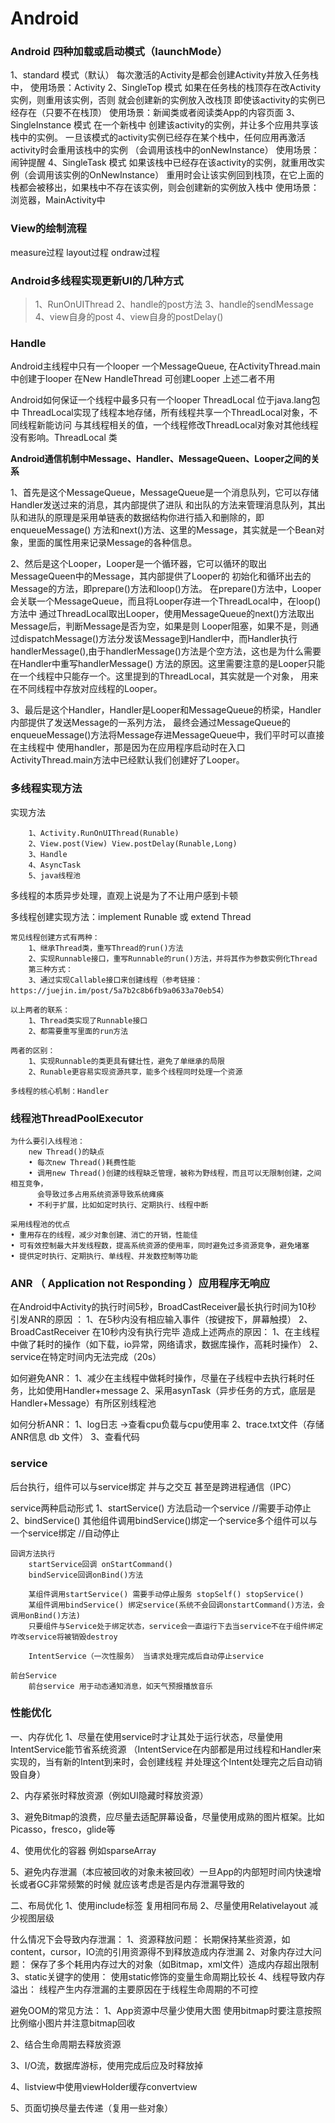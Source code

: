 # Android
### Android 四种加载或启动模式（launchMode）
1、standard 模式（默认）
        每次激活的Activity是都会创建Activity并放入任务栈中，
        使用场景：Activity
2、SingleTop 模式
        如果在任务栈的栈顶存在改Activity实例，则重用该实例，否则 就会创建新的实例放入改栈顶
        即使该activity的实例已经存在（只要不在栈顶）
        使用场景：新闻类或者阅读类App的内容页面
3、SingleInstance 模式
        在一个新栈中 创建该activity的实例，并让多个应用共享该栈中的实例。
        一旦该模式的activity实例已经存在某个栈中，任何应用再激活activity时会重用该栈中的实例
        （会调用该栈中的onNewInstance）
        使用场景：闹钟提醒
4、SingleTask 模式
        如果该栈中已经存在该activity的实例，就重用改实例（会调用该实例的OnNewInstance）
        重用时会让该实例回到栈顶，在它上面的栈都会被移出，如果栈中不存在该实例，则会创建新的实例放入栈中
        使用场景：浏览器，MainActivity中
### View的绘制流程
measure过程
layout过程
ondraw过程
### Android多线程实现更新UI的几种方式
> 1、RunOnUIThread
> 2、handle的post方法
> 3、handle的sendMessage
> 4、view自身的post 
> 4、view自身的postDelay() 
### Handle
Android主线程中只有一个looper 一个MessageQueue,
    在ActivityThread.main中创建于looper
    在New HandleThread 可创建Looper 
    上述二者不用
    
Android如何保证一个线程中最多只有一个looper
    ThreadLocal 位于java.lang包中
    ThreadLocal实现了线程本地存储，所有线程共享一个ThreadLocal对象，不同线程新能访问
    与其线程相关的值，一个线程修改ThreadLocal对象对其他线程没有影响。ThreadLocal 类
    
**Android通信机制中Message、Handler、MessageQueen、Looper之间的关系**
    
1、首先是这个MessageQueue，MessageQueue是一个消息队列，它可以存储Handler发送过来的消息，其内部提供了进队
       和出队的方法来管理消息队列，其出队和进队的原理是采用单链表的数据结构你进行插入和删除的，即enqueueMessage()
       方法和next()方法、这里的Message，其实就是一个Bean对象，里面的属性用来记录Message的各种信息。
       
2、然后是这个Looper，Looper是一个循环器，它可以循环的取出MessageQueen中的Message，其内部提供了Looper的
       初始化和循环出去的Message的方法，即prepare()方法和loop()方法。
       在prepare()方法中，Looper会关联一个MessageQueue，而且将Looper存进一个ThreadLocal中，在loop()方法中
       通过ThreadLocal取出Looper，使用MessageQueue的next()方法取出Message后，判断Message是否为空，如果是则
       Looper阻塞，如果不是，则通过dispatchMessage()方法分发该Message到Handler中，而Handler执行
       handlerMessage(),由于handlerMessage()方法是个空方法，这也是为什么需要在Handler中重写handlerMessage()
       方法的原因。这里需要注意的是Looper只能在一个线程中只能存一个。这里提到的ThreadLocal，其实就是一个对象，
       用来在不同线程中存放对应线程的Looper。
       
3、最后是这个Handler，Handler是Looper和MessageQueue的桥梁，Handler内部提供了发送Message的一系列方法，
       最终会通过MessageQueue的enqueueMessage()方法将Message存进MessageQueue中，我们平时可以直接在主线程中
       使用handler，那是因为在应用程序启动时在入口ActivityThread.main方法中已经默认我们创建好了Looper。
       
    
### 多线程实现方法

实现方法

        1、Activity.RunOnUIThread(Runable)
        2、View.post(View) View.postDelay(Runable,Long)
        3、Handle
        4、AsyncTask
        5、java线程池
多线程的本质异步处理，直观上说是为了不让用户感到卡顿
    
多线程创建实现方法：implement Runable 或 extend Thread
    
    常见线程创建方式有两种：
        1、继承Thread类，重写Thread的run()方法
        2、实现Runnable接口，重写Runnable的run()方法，并将其作为参数实例化Thread
        第三种方式：
        3、通过实现Callable接口来创建线程（参考链接：https://juejin.im/post/5a7b2c8b6fb9a0633a70eb54）
        
    以上两者的联系：
        1、Thread类实现了Runnable接口
        2、都需要重写里面的run方法
        
    两者的区别：
        1、实现Runnable的类更具有健壮性，避免了单继承的局限
        2、Runable更容易实现资源共享，能多个线程同时处理一个资源
    
    多线程的核心机制：Handler
### 线程池ThreadPoolExecutor  
    为什么要引入线程池：
        new Thread()的缺点
        • 每次new Thread()耗费性能
        • 调用new Thread()创建的线程缺乏管理，被称为野线程，而且可以无限制创建，之间相互竞争，
          会导致过多占用系统资源导致系统瘫痪
        • 不利于扩展，比如如定时执行、定期执行、线程中断
        
    采用线程池的优点 
    • 重用存在的线程，减少对象创建、消亡的开销，性能佳 
    • 可有效控制最大并发线程数，提高系统资源的使用率，同时避免过多资源竞争，避免堵塞 
    • 提供定时执行、定期执行、单线程、并发数控制等功能    
    
### ANR （ Application not Responding ）应用程序无响应
在Android中Activity的执行时间5秒，BroadCastReceiver最长执行时间为10秒
引发ANR的原因 ：
    1、在5秒内没有相应输入事件（按键按下，屏幕触摸）
    2、BroadCastReceiver 在10秒内没有执行完毕
    造成上述两点的原因：
        1、在主线程中做了耗时的操作（如下载，io异常，网络请求，数据库操作，高耗时操作）
        2、service在特定时间内无法完成（20s）
            
如何避免ANR：
    1、减少在主线程中做耗时操作，尽量在子线程中去执行耗时任务，比如使用Handler+message
    2、采用asynTask（异步任务的方式，底层是Handler+Message）有所区别线程池
        
如何分析ANR：
    1、log日志 ->查看cpu负载与cpu使用率
    2、trace.txt文件（存储ANR信息 db 文件）
    3、查看代码        
### service
后台执行，组件可以与service绑定 并与之交互
甚至是跨进程通信（IPC）
    
service两种启动形式
    1、startService() 方法启动一个service     //需要手动停止
    2、bindService()  其他组件调用bindService()绑定一个service多个组件可以与一个service绑定 //自动停止
        
    回调方法执行 
        startService回调 onStartCommand()   
        bindService回调onBind()方法
        
        某组件调用startService() 需要手动停止服务 stopSelf() stopService()
        某组件调用bindService() 绑定service(系统不会回调onstartCommand()方法，会调用onBind()方法)
        只要组件与Service处于绑定状态，service会一直运行下去当service不在于组件绑定咋改service将被销毁destroy
        
        IntentService（一次性服务） 当请求处理完成后自动停止service
        
    前台Service
        前台service 用于动态通知消息，如天气预报播放音乐
### 性能优化
一、内存优化
1、尽量在使用service时才让其处于运行状态，尽量使用IntentService能节省系统资源
   （IntentService在内部都是用过线程和Handler来实现的，当有新的Intent到来时，会创建线程
   并处理这个Intent处理完之后自动销毁自身）
   
2、内存紧张时释放资源（例如UI隐藏时释放资源）
        
3、避免Bitmap的浪费，应尽量去适配屏幕设备，尽量使用成熟的图片框架。比如Picasso，fresco，glide等
        
4、使用优化的容器 例如sparseArray
        
5、避免内存泄漏（本应被回收的对象未被回收）一旦App的内部短时间内快速增长或者GC非常频繁的时候
   就应该考虑是否是内存泄漏导致的
           
二、布局优化
    1、使用include标签 复用相同布局
    2、尽量使用Relativelayout 减少视图层级 
        
什么情况下会导致内存泄漏：
     1、资源释放问题：
            长期保持某些资源，如content，cursor，IO流的引用资源得不到释放造成内存泄漏
     2、对象内存过大问题：
            保存了多个耗用内存过大的对象（如Bitmap，xml文件）造成内存超出限制
     3、static关键字的使用：
            使用static修饰的变量生命周期比较长
     4、线程导致内存溢出：
             线程产生内存泄漏的主要原因在于线程生命周期的不可控
             
避免OOM的常见方法：
1、App资源中尽量少使用大图 使用bitmap时要注意按照比例缩小图片并注意bitmap回收
        
2、结合生命周期去释放资源
        
3、I/O流，数据库游标，使用完成后应及时释放掉
        
4、listview中使用viewHolder缓存convertview
        
5、页面切换尽量去传递（复用一些对象）
             
             
             
             
             
             
             
             
             
             
             
             
             
             
             
             
             
             
             
             
             
             
             
             
    
        
    
    
    
    
    
    
    
    
    
    
    
    
    
    
    
    
    
    
    
    
    
    
    
    
    
    
    
    
    
    
    
    
    
    
        
    